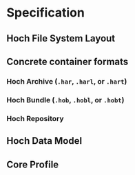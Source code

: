 # Specification

## Hoch File System Layout

## Concrete container formats

### Hoch Archive (`.har`, `.harl`, or `.hart`)

### Hoch Bundle (`.hob`, `.hobl`, or `.hobt`)

### Hoch Repository

## Hoch Data Model

## Core Profile